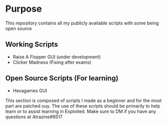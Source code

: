# Purpose

This repository contains all my publicly available scripts with some being open source

## Working Scripts

- Raise A Flopper GUI (under development)
- Clicker Madness (Fixing after exams) 

## Open Source Scripts (For learning)

- Hexagames GUI

This section is composed of scripts I made as a beginner and for the most part are patched ouy. The use of these scripts should be primarily to help learn or to assist learning in Exploited. Make sure to DM if you have any questions at Atrazine#9517
